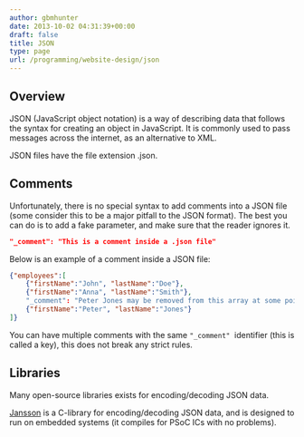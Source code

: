 ```yaml
---
author: gbmhunter
date: 2013-10-02 04:31:39+00:00
draft: false
title: JSON
type: page
url: /programming/website-design/json
---
```


## Overview

JSON (JavaScript object notation) is a way of describing data that follows the syntax for creating an object in JavaScript. It is commonly used to pass messages across the internet, as an alternative to XML.

JSON files have the file extension .json.

## Comments

Unfortunately, there is no special syntax to add comments into a JSON file (some consider this to be a major pitfall to the JSON format). The best you can do is to add a fake parameter, and make sure that the reader ignores it.
    
```json
"_comment": "This is a comment inside a .json file"
```

Below is an example of a comment inside a JSON file:

```json 
{"employees":[
    {"firstName":"John", "lastName":"Doe"},
    {"firstName":"Anna", "lastName":"Smith"},
    "_comment": "Peter Jones may be removed from this array at some point", 
    {"firstName":"Peter", "lastName":"Jones"}
]}
```

You can have multiple comments with the same `"_comment"`  identifier (this is called a key), this does not break any strict rules.

## Libraries

Many open-source libraries exists for encoding/decoding JSON data.

[Jansson](https://github.com/akheron/jansson) is a C-library for encoding/decoding JSON data, and is designed to run on embedded systems (it compiles for PSoC ICs with no problems).